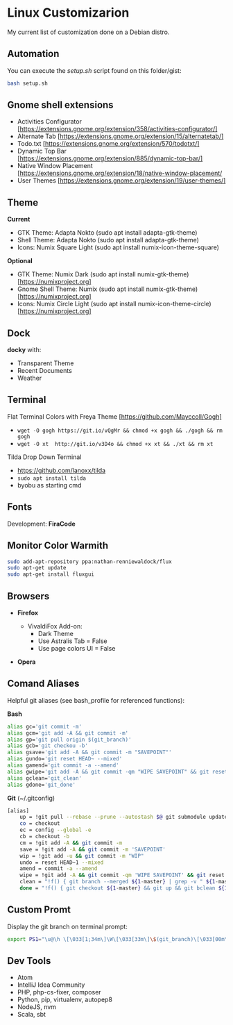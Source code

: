 # Linux Customizarion

My current list of customization done on a Debian distro.

## Automation

You can execute the *setup.sh* script found on this folder/gist:

```sh
bash setup.sh
```

## Gnome shell extensions

- Activities Configurator [https://extensions.gnome.org/extension/358/activities-configurator/]
- Alternate Tab [https://extensions.gnome.org/extension/15/alternatetab/]
- Todo.txt [https://extensions.gnome.org/extension/570/todotxt/]
- Dynamic Top Bar [https://extensions.gnome.org/extension/885/dynamic-top-bar/]
- Native Window Placement [https://extensions.gnome.org/extension/18/native-window-placement/
- User Themes [https://extensions.gnome.org/extension/19/user-themes/]

## Theme

**Current**
- GTK Theme: Adapta Nokto (sudo apt install adapta-gtk-theme)
- Shell Theme: Adapta Nokto (sudo apt install adapta-gtk-theme)
- Icons: Numix Square Light (sudo apt install numix-icon-theme-square)

**Optional**
- GTK Theme: Numix Dark (sudo apt install numix-gtk-theme) [https://numixproject.org]
- Gnome Shell Theme: Numix (sudo apt install numix-gtk-theme) [https://numixproject.org]
- Icons: Numix Circle Light (sudo apt install numix-icon-theme-circle) [https://numixproject.org]

## Dock

**docky** with:
- Transparent Theme
- Recent Documents
- Weather

## Terminal

Flat Terminal Colors with Freya Theme [https://github.com/Mayccoll/Gogh]
- `wget -O gogh https://git.io/vQgMr && chmod +x gogh && ./gogh && rm gogh`
- `wget -O xt  http://git.io/v3D4o && chmod +x xt && ./xt && rm xt`

Tilda Drop Down Terminal
- https://github.com/lanoxx/tilda
- `sudo apt install tilda`
- byobu as starting cmd

## Fonts

Development: **FiraCode**

## Monitor Color Warmith

```sh
sudo add-apt-repository ppa:nathan-renniewaldock/flux
sudo apt-get update
sudo apt-get install fluxgui
```

## Browsers

- **Firefox**
  - VivaldiFox Add-on:
    - Dark Theme
    - Use Astralis Tab = False
    - Use page colors UI = False
    
- **Opera**

## Comand Aliases

Helpful git aliases (see bash_profile for referenced functions):

**Bash**
```sh
alias gc='git commit -m'
alias gcm='git add -A && git commit -m'
alias gp='git pull origin $(git_branch)'
alias gcb='git checkou -b'
alias gsave='git add -A && git commit -m "SAVEPOINT"'
alias gundo='git reset HEAD~ --mixed'
alias gamend='git commit -a --amend'
alias gwipe='git add -A && git commit -qm "WIPE SAVEPOINT" && git reset HEAD~1 --hard'
alias gclean='git_clean'
alias gdone='git_done'
```

**Git** (~/.gitconfig)
```sh
[alias]
    up = !git pull --rebase --prune --autostash $@ git submodule update --init --recursive
    co = checkout
    ec = config --global -e
    cb = checkout -b
    cm = !git add -A && git commit -m
    save = !git add -A && git commit -m 'SAVEPOINT'
    wip = !git add -u && git commit -m "WIP"
    undo = reset HEAD~1 --mixed
    amend = commit -a --amend
    wipe = !git add -A && git commit -qm 'WIPE SAVEPOINT' && git reset HEAD~1 --hard
    clean = "!f() { git branch --merged ${1-master} | grep -v " ${1-master}$" | xargs -r git branch -d; }; f"
    done = "!f() { git checkout ${1-master} && git up && git bclean ${1-master}; }; f"
```

## Custom Promt

Display the git branch on terminal prompt:

```sh
export PS1="\u@\h \[\033[1;34m\]\W\[\033[33m\]\$(git_branch)\[\033[00m\] $ "
```

## Dev Tools

- Atom
- IntelliJ Idea Community
- PHP, php-cs-fixer, composer
- Python, pip, virtualenv, autopep8
- NodeJS, nvm
- Scala, sbt